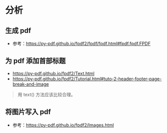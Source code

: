 # 分析

## 生成 pdf

- 参考：https://py-pdf.github.io/fpdf2/fpdf/fpdf.html#fpdf.fpdf.FPDF

## 为 pdf 添加首部标题

- https://py-pdf.github.io/fpdf2/Text.html
- https://py-pdf.github.io/fpdf2/Tutorial.html#tuto-2-header-footer-page-break-and-image

> 用 text() 方法应该比较合理。

## 将图片写入 pdf

- 参考：https://py-pdf.github.io/fpdf2/Images.html



